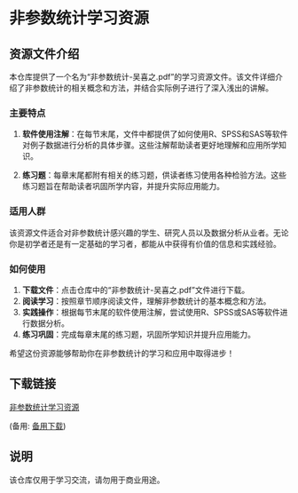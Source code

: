 # 非参数统计学习资源

## 资源文件介绍

本仓库提供了一个名为“非参数统计-吴喜之.pdf”的学习资源文件。该文件详细介绍了非参数统计的相关概念和方法，并结合实际例子进行了深入浅出的讲解。

### 主要特点

1. **软件使用注解**：在每节末尾，文件中都提供了如何使用R、SPSS和SAS等软件对例子数据进行分析的具体步骤。这些注解帮助读者更好地理解和应用所学知识。

2. **练习题**：每章末尾都附有相关的练习题，供读者练习使用各种检验方法。这些练习题旨在帮助读者巩固所学内容，并提升实际应用能力。

### 适用人群

该资源文件适合对非参数统计感兴趣的学生、研究人员以及数据分析从业者。无论你是初学者还是有一定基础的学习者，都能从中获得有价值的信息和实践经验。

### 如何使用

1. **下载文件**：点击仓库中的“非参数统计-吴喜之.pdf”文件进行下载。
2. **阅读学习**：按照章节顺序阅读文件，理解非参数统计的基本概念和方法。
3. **实践操作**：根据每节末尾的软件使用注解，尝试使用R、SPSS或SAS等软件进行数据分析。
4. **练习巩固**：完成每章末尾的练习题，巩固所学知识并提升应用能力。

希望这份资源能够帮助你在非参数统计的学习和应用中取得进步！

## 下载链接
[非参数统计学习资源](https://pan.quark.cn/s/c522992d7237) 

(备用: [备用下载](https://pan.baidu.com/s/1yxy1bEFSeNxwhGiDWsfsnw?pwd=1234))

## 说明

该仓库仅用于学习交流，请勿用于商业用途。
